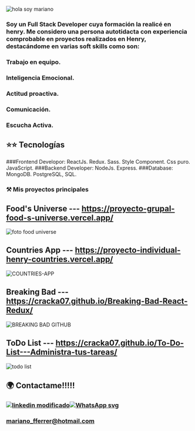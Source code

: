 


![hola soy mariano](https://user-images.githubusercontent.com/39442992/177273607-d4a68e91-d293-490c-9ce6-e8d3046e0556.png)


### Soy un Full Stack Developer cuya formación la realicé en henry. Me considero una persona autotidacta con experiencia comprobable en proyectos realizados en Henry, destacándome en varias soft skills como son:
### Trabajo en equipo.
### Inteligencia Emocional.
### Actitud proactiva.
### Comunicación.
### Escucha Activa.

## ⭐⭐ Tecnologías 

###Frontend Developor: ReactJs. Redux. Sass. Style Component. Css puro. JavaScript.
###Backend Developer: NodeJs. Express.
###Database: MongoDB. PostgreSQL, SQL.





### ⚒️ Mis proyectos principales

## Food's Universe --- https://proyecto-grupal-food-s-universe.vercel.app/
![foto food universe](https://user-images.githubusercontent.com/39442992/177376450-eb9a15fd-b7f9-4ea6-8856-6d4476892436.png)


## Countries App  --- https://proyecto-individual-henry-countries.vercel.app/

![COUNTRIES-APP](https://user-images.githubusercontent.com/39442992/177385081-0d246114-dc35-47b8-8cbb-2704fc6f4c43.png)


## Breaking Bad  --- https://cracka07.github.io/Breaking-Bad-React-Redux/
![BREAKING BAD GITHUB](https://user-images.githubusercontent.com/39442992/177370642-5c06a549-02b5-452f-a352-aef5e50942c3.png)

## ToDo List  --- https://cracka07.github.io/To-Do-List---Administra-tus-tareas/

![todo list](https://user-images.githubusercontent.com/39442992/177375623-ce8cfccc-cf67-4a30-a619-4020dbf103eb.png)


## 🌍 Contactame!!!!!
### <a href="https://www.linkedin.com/in/mariano-ferrer/" target="_blank"> ![linkedin modificado](https://user-images.githubusercontent.com/39442992/177364870-06b922cc-18b4-4b18-8bfb-de78be620cbd.png)</a><a  href="https://wa.me/543516148935" target="_blank">![WhatsApp svg](https://user-images.githubusercontent.com/39442992/177369855-f1b54538-f14f-44eb-9b4f-c00ef15d7361.png)
  </a>


### mariano_fferrer@hotmail.com

